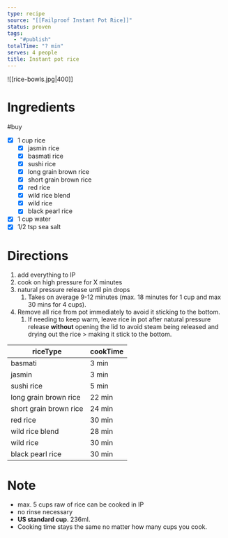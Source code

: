 ```yaml
---
type: recipe
source: "[[Failproof Instant Pot Rice]]"
status: proven
tags:
  - "#publish"
totalTime: "? min"
serves: 4 people
title: Instant pot rice
---
```

![[rice-bowls.jpg|400]]
# Ingredients
#buy
- [x] 1 cup rice
	- [x] jasmin rice
	- [x] basmati rice
	- [x] sushi rice
	- [x] long grain brown rice
	- [x] short grain brown rice
	- [x] red rice
	- [x] wild rice blend
	- [x] wild rice
	- [x] black pearl rice
- [x] 1 cup water
- [x] 1/2 tsp sea salt
# Directions
1. add everything to IP
2. cook on high pressure for X minutes
3. natural pressure release until pin drops
	1. Takes on average 9-12 minutes (max. 18 minutes for 1 cup and max 30 mins for 4 cups).
4. Remove all rice from pot immediately to avoid it sticking to the bottom.
	1. If needing to keep warm, leave rice in pot after natural pressure release **without** opening the lid to avoid steam being released and drying out the rice > making it stick to the bottom.

| riceType               | cookTime |
| ---------------------- | -------- |
| basmati                | 3 min    |
| jasmin                 | 3 min    |
| sushi rice             | 5 min    |
| long grain brown rice  | 22 min   |
| short grain brown rice | 24 min   |
| red rice               | 30 min   |
| wild rice blend        | 28 min   |
| wild rice              | 30 min   |
| black pearl rice       | 30 min   |
# Note
- max. 5 cups raw of rice can be cooked in IP
- no rinse necessary
- **US standard cup**. 236ml.
- Cooking time stays the same no matter how many cups you cook.